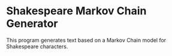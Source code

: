 # Shakespeare Markov Chain Generator

This program generates text based on a Markov Chain model for Shakespeare characters.
